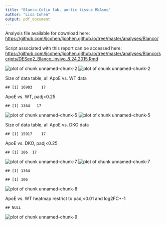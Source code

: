 ```yaml
---
title: "Blanco-Colio lab, aortic tissue RNAseq"
author: "Lisa Cohen"
output: pdf_document
---
```


Analysis file available for download here:
https://github.com/ljcohen/ljcohen.github.io/tree/master/analyses/Blanco/

Script associated with this report can be accessed here:
https://github.com/ljcohen/ljcohen.github.io/tree/master/analyses/Blanco/scripts/DESeq2_Blanco_invivo_8.24.2015.Rmd



![plot of chunk unnamed-chunk-2](figure/unnamed-chunk-2-1.png) ![plot of chunk unnamed-chunk-2](figure/unnamed-chunk-2-2.png) 

Size of data table, all ApoE vs. WT data

```
## [1] 16903    17
```

ApoE vs. WT, padj<0.25

```
## [1] 1364   17
```

![plot of chunk unnamed-chunk-5](figure/unnamed-chunk-5-1.png) ![plot of chunk unnamed-chunk-5](figure/unnamed-chunk-5-2.png) 

Size of data table, all ApoE vs. DKO data

```
## [1] 15917    17
```

ApoE vs. DKO, padj<0.25

```
## [1] 106  17
```

![plot of chunk unnamed-chunk-7](figure/unnamed-chunk-7-1.png) ![plot of chunk unnamed-chunk-7](figure/unnamed-chunk-7-2.png) 



```
## [1] 1364
```

```
## [1] 106
```

![plot of chunk unnamed-chunk-8](figure/unnamed-chunk-8-1.png) 




ApoE vs. WT heatmap
restrict to padj<0.01 and log2FC+-1


```
## NULL
```

![plot of chunk unnamed-chunk-9](figure/unnamed-chunk-9-1.png) 
